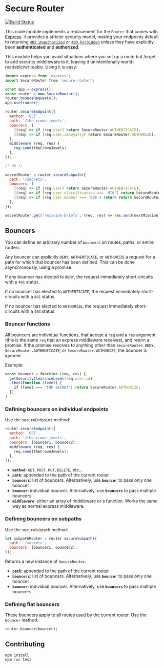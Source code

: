 # Secure Router

[![Build
Status](https://travis-ci.org/goodeggs/secure-router.svg?branch=master)](https://travis-ci.org/goodeggs/secure-router)

This node module implements a replacement for the `Router` that comes with
[Express][express]. It provides a stricter security model, making your
endpoints default to returning [`401 Unauthorized`][rfc401] or [`403
Forbidden`][rfc403] unless they have explicitly been **authenticated** and
**authorized**.

This module helps you avoid situations where you set up a route but forget
to add security middleware to it, leaving it unintentionally
world-readable/writeable. Using it is easy:

```javascript
import express from 'express';
import SecureRouter from 'secure-router';

const app = express();
const router = new SecureRouter();
router.bounceRequests();
app.use(router);

router.secureEndpoint({
  method: 'GET',
  path: '/the-crown-jewels',
  bouncers: [
    ((req) => if (req.user) return SecureRouter.AUTHENTICATE),
    ((req) => if (req.user.isRoyalty) return SecureRouter.AUTHORIZE),
  ],
  middleware (req, res) {
    req.send(theCrownJewels)
  },
});

/* OR */

secretRouter = router.secureSubpath({
  path: '/secrets',
  bouncers: [
    ((req) => if (req.user) return SecureRouter.AUTHENTICATE),
    ((req) => if (req.user.classification === 'MI6') return SecureRouter.AUTHORIZE),
    ((req) => if (req.user.number === '006') return return SecureRouter.DENY),
  ],
});

secretRouter.get('/mission-briefs', (req, res) => res.send(nextMission));
```

[rfc401]: https://httpstatuses.com/401
[rfc403]: https://httpstatuses.com/403
[express]: https://expressjs.com/

## Bouncers

You can define an arbitrary number of `bouncers` on routes, paths, or entire
routers.

Any bouncer can explicitly `DENY`, `AUTHENTICATE`, or `AUTHORIZE` a request for
a path for which that bouncer has been defined. This can be done asynchronously,
using a promise.

If any bouncer has elected to `DENY`, the request immediately short-circuits
with a `401` status.

If no bouncer has elected to `AUTHENTICATE`, the request immediately
short-circuits with a `401` status.

If no bouncer has elected to `AUTHORIZE`, the request immediately
short-circuits with a `403` status.

### Bouncer functions

All bouncers are individual functions, that accept a `req` and a `res` argument
(this is the same `req` that an express middleware receives), and return a
promise.  If the promise resolves to anything other than `SecureRouter.DENY`,
`SecureRouter.AUTHENTICATE`, or `SecureRouter.AUTHORIZE`, the bouncer is
ignored.

Example:

```js
const bouncer = function (req, res) {
  getSecurityClearanceLevel(req.user.id)
  .then(function (level) {
    if (level === 'TOP SECRET') return SecureRouter.AUTHORIZE;
  });
}
```

### Defining bouncers on individual endpoints

Use the `secureEndpoint` method:

```js
router.secureEndpoint({
  method: 'GET',
  path: '/the-crown-jewels',
  bouncers: [bouncer1, bouncer2],
  middleware (req, res) {
    req.send(theCrownJewels);
  },
});
```

- **`method`**: `GET`, `POST`, `PUT`, `DELETE`, etc...
- **`path`**: appended to the path of the current router
- **`bouncers`**: list of bouncers. Alternatively, use **`bouncer`** to pass
  only one bouncer
- **`bouncer`**: individual bouncer. Alternatively, use **`bouncers`** to pass
  multiple bouncers
- **`middleware`**: either an array of middleware or a function. Works the
  same way as normal express middleware.

### Defining bouncers on subpaths

Use the `secureSubpath` method:

```js
let subpathRouter = router.secureSubpath({
  path: '/secrets',
  bouncers: [bouncer1, bouncer2],
});
```

Returns a new instance of `SecureRouter`.

- **`path`**: appended to the path of the current router
- **`bouncers`**: list of bouncers. Alternatively, use **`bouncer`** to pass
  only one bouncer
- **`bouncer`**: individual bouncer. Alternatively, use **`bouncers`** to pass
  multiple bouncers

### Defining flat bouncers

These bouncers apply to all routes used by the current router. Use the
`bouncer` method:

```
router.bouncer(bouncer);
```

## Contributing

```
npm install
npm run test
```
